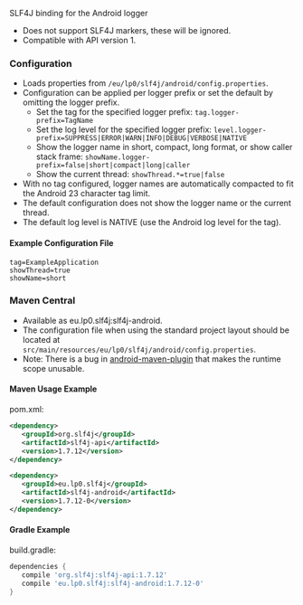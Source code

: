 SLF4J binding for the Android logger

* Does not support SLF4J markers, these will be ignored.
* Compatible with API version 1.

### Configuration

* Loads properties from `/eu/lp0/slf4j/android/config.properties`.
* Configuration can be applied per logger prefix or set the default by omitting the logger prefix.
    * Set the tag for the specified logger prefix:
      `tag.logger-prefix=TagName`
    * Set the log level for the specified logger prefix:
      `level.logger-prefix=SUPPRESS|ERROR|WARN|INFO|DEBUG|VERBOSE|NATIVE`
    * Show the logger name in short, compact, long format, or show caller stack frame:
      `showName.logger-prefix=false|short|compact|long|caller`
    * Show the current thread:
      `showThread.*=true|false`
* With no tag configured, logger names are automatically compacted to fit the Android 23 character tag limit. 
* The default configuration does not show the logger name or the current thread.
* The default log level is NATIVE (use the Android log level for the tag).

#### Example Configuration File
    tag=ExampleApplication
    showThread=true
    showName=short

### Maven Central

* Available as eu.lp0.slf4j:slf4j-android.
* The configuration file when using the standard project layout should be located at `src/main/resources/eu/lp0/slf4j/android/config.properties`.
* Note: There is a bug in [android-maven-plugin](https://code.google.com/p/maven-android-plugin/issues/detail?id=365) that makes the runtime scope unusable.

#### Maven Usage Example
pom.xml:

``` xml
<dependency>
   <groupId>org.slf4j</groupId>
   <artifactId>slf4j-api</artifactId>
   <version>1.7.12</version>
</dependency>

<dependency>
   <groupId>eu.lp0.slf4j</groupId>
   <artifactId>slf4j-android</artifactId>
   <version>1.7.12-0</version>
</dependency>
```

#### Gradle Example
build.gradle:

``` groovy
dependencies {
   compile 'org.slf4j:slf4j-api:1.7.12'
   compile 'eu.lp0.slf4j:slf4j-android:1.7.12-0'
}
```
